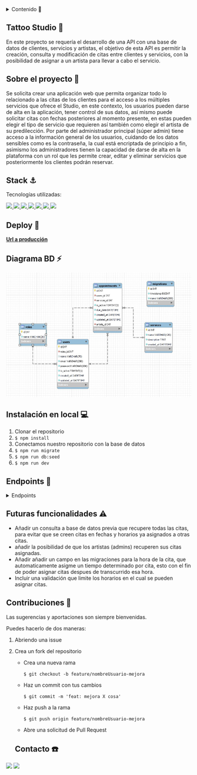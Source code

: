 <details>
  <summary>Contenido 📝</summary>
  <ol>
    <li><a href="#objetivo">Objetivo</a></li>
    <li><a href="#sobre-el-proyecto">Sobre el proyecto</a></li>
    <li><a href="#stack">Stack</a></li>
    <li><a href="#deploy-🚀">Deploy</a></li>
    <li><a href="#diagrama-bd">Diagrama</a></li>
    <li><a href="#instalación-en-local">Instalación</a></li>
    <li><a href="#endpoints">Endpoints</a></li>
    <li><a href="#futuras-funcionalidades">Futuras funcionalidades</a></li>
    <li><a href="#contribuciones">Contribuciones</a></li>
    <li><a href="#contacto">Contacto</a></li>
  </ol>
</details>

## Tattoo Studio :metal:
En este proyecto se requería el desarrollo de una API con una base de datos de clientes, servicios y artistas, el objetivo de esta API es permitir la creación, consulta y modificación de citas entre clientes y servicios, con la posibilidad de asignar a un artista para llevar a cabo el servicio.

## Sobre el proyecto :page_facing_up:
Se solicita crear una aplicación web que permita organizar todo lo relacionado a las citas de los clientes para el acceso a los múltiples servicios que ofrece el Studio, en este contexto, los usuarios pueden darse de alta en la aplicación, tener control de sus datos, así mismo puede solicitar citas con fechas posteriores al momento presente, en estas pueden elegir el tipo de servicio que requieren así también como elegir el artista de su predilección. Por parte del administrador principal (súper admin) tiene acceso a la información general de los usuarios, cuidando de los datos sensibles como es la contraseña, la cual está encriptada de principio a fin, asimismo los administradores tienen la capacidad de darse de alta en la plataforma con un rol que les permite crear, editar y eliminar servicios que posteriormente los clientes podrán reservar.


## Stack :anchor:
Tecnologías utilizadas:
<div align="left">
<a href="https://www.mysql.com/">
    <img src= "https://img.shields.io/badge/mysql-3E6E93?style=for-the-badge&logo=mysql&logoColor=white"/>
</a>
<a href="https://www.expressjs.com/">
    <img src= "https://img.shields.io/badge/express.js-%23404d59.svg?style=for-the-badge&logo=express&logoColor=%2361DAFB"/>
</a>
<a href="https://nodejs.org/es/">
    <img src= "https://img.shields.io/badge/node.js-026E00?style=for-the-badge&logo=node.js&logoColor=white"/>
</a>
<a href="https://developer.mozilla.org/es/docs/Web/JavaScript">
    <img src= "https://img.shields.io/badge/javascipt-EFD81D?style=for-the-badge&logo=javascript&logoColor=black"/>
</a>
<a href="https://www.github.com/">
    <img src= "https://img.shields.io/badge/github-24292F?style=for-the-badge&logo=github&logoColor=white"/>
</a>
<a href="https://git-scm.com/">
    <img src= "https://img.shields.io/badge/git-F54D27?style=for-the-badge&logo=git&logoColor=white"/>
</a>
<a href="https://jwt.io/">
    <img src= "https://img.shields.io/badge/JWT-black?style=for-the-badge&logo=JSON%20web%20tokens"/>
</a>
 </div>

 ## Deploy 🚀 
<div align="left">
    <a href="https://www.google.com"><strong>Url a producción </strong></a>
</div>

## Diagrama BD :zap:
!['imagen-db'](./images/db-tattoo-studio.jpg)

## Instalación en local :computer:
1. Clonar el repositorio
2. ` $ npm install `
3. Conectamos nuestro repositorio con la base de datos 
4. ``` $ npm run migrate ``` 
5. ``` $ npm run db:seed ``` 
6. ``` $ npm run dev ```

## Endpoints :electric_plug:	
<details>
<summary>Endpoints</summary>

- AUTH
    - REGISTER USERS

            POST http://localhost:3380/api/auth/register
        body:
        ``` js
                {
                "name": "pedro",
                "email": "pedro@pedro.com",
                "password": "12345678"
                }
        ```
    - REGISTER ADMIN / ARTISTS

             POST http://localhost:3380/api/auth/admin
         body:
         ``` js
                {
                    "name": "tatuador"
                    "email": "tatuador@tatuador.com",
                    "password": "12345678"
                }
        ```
    - LOGIN

            POST http://localhost:3380/api/auth/login  
        body:
        ``` js
            {
                "email": "pedro@pedro.com",
                "password": "12345678"
            }
        ```
- ROLES
    - GET ALL ROLES (SUPER ADMIN)

            GET http://localhost:3380/api/roles
        Bearer Token:
        ```js
            ExampleTokenJsonWebToken
        ```
    - CREATE ROLES (SUPER ADMIN)

            POST http://localhost:3380/api/roles
        Bearer Token:
        ```js
            ExampleTokenJsonWebToken
        ```
        body:
        ```js
            {
                "name": "tatuador"
            }
        ```
    - DELETE ROLES (SUPER ADMIN)

            DELETE http://localhost:3380/api/roles/:id_role
        Bearer Token:
        ```js
            ExampleTokenJsonWebToken
         ```
- USERS
    - GET ALL USERS (SUPER ADMIN)

            GET http://localhost:3380/api/users
        Bearer Token:
        ```js
            ExampleTokenJsonWebToken
         ```
    - GET USER PROFILE

            GET http://localhost:3380/api/users/profile
        Bearer Token:
        ```js
            ExampleTokenJsonWebToken
         ```
    - UPDATE USER PROFILE

            PUT http://localhost:3380/api/users/profile
        Bearer Token:
        ```js
            ExampleTokenJsonWebToken
         ```
        body:
        ```js
        {
            "name": "tatuador",
            "email": "tatuador@tatuador.com",
            "password": "12345678"
        }
        ```

    - UPDATE USER ROLE (SUPER ADMIN)

            PUT http://localhost:3380/api/users/1/role
        Bearer Token:
        ```js
            ExampleTokenJsonWebToken
        ```
        body:
        ```js
            {
                "roles_id": 3
            }
        ```
    - DELETE USER (SUPER ADMIN)

            PUT http://localhost:3380/api/users/:user_id
        Bearer Token:
        ```js
            ExampleTokenJsonWebToken
        ```
    - GET USER BY EMAIL (SUPER ADMIN)

            PUT http://localhost:3380/api/users/filters?email=example@example.com
        Bearer Token:
        ```js
            ExampleTokenJsonWebToken
        ```
        Params:
        ```js
            email=example@example.com
        ```
    - GET ALL ARTISTS

            GET http://localhost:3380/api/users/artists

- SERVICES
    - GET ALL SERVICES

            GET http://localhost:3380/api/services

    - CREATE NEW SERVICES (ADMIN - SUPER ADMIN)

            POST http://localhost:3380/api/services
        Bearer Token:
        ```js
            ExampleTokenJsonWebToken
        ```
        body:
        ```js
            {
                "name": "service name",
                "description": "service descriptión."
            }
        ```
    - UPDATE SERVICES (ADMIN - SUPER ADMIN)

            PUT http://localhost:3380/api/services/:service_id
        Bearer Token:
        ```js
            ExampleTokenJsonWebToken
        ```
        body:
        ```js
            {
                "name": "service name",
                "description": "service descriptión."
            }
        ```
    - DELETE SERVICES (ADMIN - SUPER ADMIN)

            DELETE http://localhost:3380/api/services/services_id

- APPOINTMENTS
    - GET APPOINTMENTS BY ID (SUPER ADMIN)

            GET http://localhost:3380/api/appointments/appointments_id
        Bearer Token:
        ```js
            ExampleTokenJsonWebToken
        ```
    - GET APPOINTMENTS BY USER ID

            GET http://localhost:3380/api/appointments
        Bearer Token:
        ```js
            ExampleTokenJsonWebToken
        ```
    - CREATE APPOINMENTS

            POST http://localhost:3380/api/appointments
        Bearer Token:
        ```js
            ExampleTokenJsonWebToken
        ```
        body: 
        ```js
            {
                "services_id": "1",
                "due_date": "2024-07-09",
                "artists_id": 3
            }
        ```
    - UPDATE APPOINTMENTS

            POST http://localhost:3380/api/appointments/:id
        Bearer Token:
        ```js
            ExampleTokenJsonWebToken
        ```
        body:
        ```js
            {
                "services_id": "1",
                "due_date": "2024-07-09",
                "artists_id": 3
            }
        ```
</details>

## Futuras funcionalidades :warning:	
- Añadir un consulta a base de datos previa que recupere todas las citas, para evitar que se creen citas en fechas y horarios ya asignados a otras citas. 
- añadir la posibilidad de que los artistas (admins) recuperen sus citas asignadas.  
- Añadir añadir un campo en las migraciones para la hora de la cita, que automaticamente asigme un tiempo determinado por cita, esto con el fin de poder asignar citas despues de transcurrido esa hora.
-  Incluir una validación que limite los horarios en el cual se pueden asignar citas.

## Contribuciones :anger:	
Las sugerencias y aportaciones son siempre bienvenidas.  

Puedes hacerlo de dos maneras:

1. Abriendo una issue
2. Crea un fork del repositorio
    - Crea una nueva rama  
        ```
        $ git checkout -b feature/nombreUsuario-mejora
        ```
    - Haz un commit con tus cambios 
        ```
        $ git commit -m 'feat: mejora X cosa'
        ```
    - Haz push a la rama 
        ```
        $ git push origin feature/nombreUsuario-mejora
        ```
    - Abre una solicitud de Pull Request


    ## Contacto :phone:
<a href = "mailto:abrancho1908@gmail.com"><img src="https://img.shields.io/badge/Gmail-C6362C?style=for-the-badge&logo=gmail&logoColor=white" target="_blank"></a>
<a href="https://www.linkedin.com/in/abraham-escobar-angola-237a20224/" target="_blank"><img src="https://img.shields.io/badge/-LinkedIn-%230077B5?style=for-the-badge&logo=linkedin&logoColor=white" target="_blank"></a> 
</p>